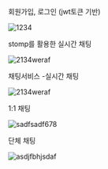 회원가입, 로그인 (jwt토큰 기반)


![1234](https://github.com/user-attachments/assets/206d4ff7-8d12-4e50-a771-11694bdc4508)

stomp를 활용한 실시간 채팅


![2134weraf](https://github.com/user-attachments/assets/edf06d5b-ee73-418c-978f-cb9baccf9e97)

채팅서비스
-실시간 채팅


![2134weraf](https://github.com/user-attachments/assets/37f06ab8-a65d-414e-b084-dc6c86ea69d6)

1:1 채팅

![sadfsadf678](https://github.com/user-attachments/assets/bdd8dd80-45a3-419e-83f3-dff8db02b34a)

단체 채팅


![asdjfbhjsdaf](https://github.com/user-attachments/assets/7e4fc0d4-39af-4ba5-b8b3-d5ec06d94fae)
